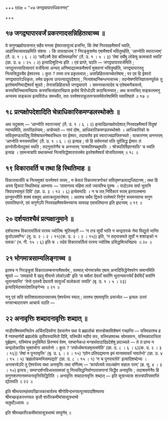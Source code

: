 +++
title = "०७ जगद्व्यापाराधिकरणम्"

+++

## १७ जगद्व्यापारवर्जं प्रकरणादसन्निहितत्वाच्च ॥

ये सगुणब्रह्मोपासनात् सहैव मनसा ईश्वरसायुज्यं व्रजन्ति, किं तेषां निरवग्रहमैश्वर्यं भवति, आहोस्वित्सावग्रहमिति संशयः । किं तावत्प्राप्तम् ? निरङ्कुशमेव एषामैश्वर्यं भवितुमर्हति, ‘आप्नोति स्वाराज्यम्’ (तै. उ. १ । ६ । २) ‘सर्वेऽस्मै देवा बलिमावहन्ति’ (तै. उ. १ । ५ । ३) ‘तेषां सर्वेषु लोकेषु कामचारो भवति’ (छा. उ. ७ । २५ । २) इत्यादिश्रुतिभ्य इति । एवं प्राप्ते, पठति — जगद्व्यापारवर्जमिति ; जगदुत्पत्त्यादिव्यापारं वर्जयित्वा अन्यत् अणिमाद्यात्मकमैश्वर्यं मुक्तानां भवितुमर्हति, जगद्व्यापारस्तु नित्यसिद्धस्यैव ईश्वरस्य । कुतः ? तस्य तत्र प्रकृतत्वात् ; असन्निहितत्वाच्चेतरेषाम् ; पर एव हि ईश्वरो जगद्व्यापारेऽधिकृतः, तमेव प्रकृत्य उत्पत्त्याद्युपदेशात् , नित्यशब्दनिबन्धनत्वाच्च ; तदन्वेषणविजिज्ञासनपूर्वकं तु इतरेषामणिमाद्यैश्वर्यं श्रूयते ; तेनासन्निहितास्ते जगद्व्यापारे । समनस्कत्वादेव च एतेषामनैकमत्ये, कस्यचित्स्थित्यभिप्रायः कस्यचित्संहाराभिप्राय इत्येवं विरोधोऽपि कदाचित्स्यात् ; अथ कस्यचित् सङ्कल्पमनु अन्यस्य सङ्कल्प इत्यविरोधः समर्थ्येत, ततः परमेश्वराकूततन्त्रत्वमेवेतरेषामिति व्यवतिष्ठते ॥ १७ ॥

## १८ प्रत्यक्षोपदेशादिति चेन्नाधिकारिकमण्डलस्थोक्तेः ॥

अथ यदुक्तम् — ‘आप्नोति स्वाराज्यम्’ (तै. उ. १ । ६ । २) इत्यादिप्रत्यक्षोपदेशात् निरवग्रहमैश्वर्यं विदुषां न्याय्यमिति, तत्परिहर्तव्यम् ; अत्रोच्यते — नायं दोषः, आधिकारिकमण्डलस्थोक्तेः । आधिकारिको यः सवितृमण्डलादिषु विशेषायतनेष्ववस्थितः पर ईश्वरः, तदायत्तैव इयं स्वाराज्यप्राप्तिरुच्यते ; यत्कारणम् अनन्तरम् ‘आप्नोति मनसस्पतिम्’ (तै. उ. १ । ६ । २) इत्याह ; यो हि सर्वमनसां पतिः पूर्वसिद्ध ईश्वरः तं प्राप्नोतीत्येतदुक्तं भवति ; तदनुसारेणैव च अनन्तरम् ‘वाक्पतिश्चक्षुष्पतिः । श्रोत्रपतिर्विज्ञानपतिः’ च भवति इत्याह । एवमन्यत्रापि यथासम्भवं नित्यसिद्धेश्वरायत्तमेव इतरेषामैश्वर्यं योजयितव्यम् ॥ १८ ॥

## १९ विकारावर्ति च तथा हि स्थितिमाह ॥

विकारावर्त्यपि च नित्यमुक्तं पारमेश्वरं रूपम् , न केवलं विकारमात्रगोचरं सवितृमण्डलाद्यधिष्ठानम् ; तथा हि अस्य द्विरूपां स्थितिमाह आम्नायः — ‘तावानस्य महिमा ततो ज्यायाँश्च पूरुषः । पादोऽस्य सर्वा भूतानि त्रिपादस्यामृतं दिवि’ (छा. उ. ३ । १२ । ६) इत्येवमादिः । न च तत् निर्विकारं रूपम् इतरालम्बनाः प्राप्नुवन्तीति शक्यं वक्तुम् अतत्क्रतुत्वात्तेषाम् । अतश्च यथैव द्विरूपे परमेश्वरे निर्गुणं रूपमनवाप्य सगुण एवावतिष्ठन्ते, एवं सगुणेऽपि निरवग्रहमैश्वर्यमनवाप्य सावग्रह एवावतिष्ठन्त इति द्रष्टव्यम् ॥ १९ ॥

## २० दर्शयतश्चैवं प्रत्यक्षानुमाने ॥

दर्शयतश्च विकारावर्तित्वं परस्य ज्योतिषः श्रुतिस्मृती — ‘न तत्र सूर्यो भाति न चन्द्रतारकं नेमा विद्युतो भान्ति कुतोऽयमग्निः’ (मु. उ. २ । २ । ११)(क. उ. २ । २ । १५)) इति, ‘न तद्भासयते सूर्यो न शशाङ्को न पावकः’ (भ. गी. १५ । ६) इति च । तदेवं विकारावर्तित्वं परस्य ज्योतिषः प्रसिद्धमित्यभिप्रायः ॥ २० ॥

## २१ भोगमात्रसाम्यलिङ्गाच्च ॥

इतश्च न निरङ्कुशं विकारालम्बनानामैश्वर्यम् , यस्मात् भोगमात्रमेव एषाम् अनादिसिद्धेनेश्वरेण समानमिति श्रूयते — ‘तमाहापो वै खलु मीयन्ते लोकोऽसौ’ इति ‘स यथैतां देवताँ सर्वाणि भूतान्यवन्त्येवँ हैवंविदँ सर्वाणि भूतान्यवन्ति’ ‘तेनो एतस्यै देवतायै सायुज्यँ सलोकतां जयति’ (बृ. उ. १ । ५ । २३) इत्यादिभेदव्यपदेशलिङ्गेभ्यः ॥ २१ ॥

ननु एवं सति सातिशयत्वादन्तवत्त्वम् ऐश्वर्यस्य स्यात् ; ततश्च एषामावृत्तिः प्रसज्येत — इत्यतः उत्तरं भगवान्बादरायण आचार्यः पठति —

## २२ अनावृत्तिः शब्दादनावृत्तिः शब्दात् ॥

नाडीरश्मिसमन्वितेन अर्चिरादिपर्वणा देवयानेन पथा ये ब्रह्मलोकं शास्त्रोक्तविशेषणं गच्छन्ति — यस्मिन्नरश्च ह वै ण्यश्चार्णवौ ब्रह्मलोके तृतीयस्यामितो दिवि, यस्मिन्नैरं मदीयं सरः, यस्मिन्नश्वत्थः सोमसवनः, यस्मिन्नपराजिता पूर्ब्रह्मणः, यस्मिंश्च प्रभुविमितं हिरण्मयं वेश्म, यश्चानेकधा मन्त्रार्थवादादिप्रदेशेषु प्रपञ्च्यते — ते तं प्राप्य न चन्द्रलोकादिव भुक्तभोगा आवर्तन्ते । कुतः ? ‘तयोर्ध्वमायन्नमृतत्वमेति’ (छा. उ. ८ । ६ । ६)(क. उ. २ । ३ । १६)) ‘तेषां न पुनरावृत्तिः’ (बृ. उ. ६ । २ । १५) ‘एतेन प्रतिपद्यमाना इमं मानवमावर्तं नावर्तन्ते’ (छा. उ. ४ । १५ । ५) ‘ब्रह्मलोकमभिसम्पद्यते’ (छा. उ. ८ । १५ । १) ‘न च पुनरावर्तते’ इत्यादिशब्देभ्यः । अन्तवत्त्वेऽपि तु ऐश्वर्यस्य यथा अनावृत्तिः तथा वर्णितम् — ‘कार्यात्यये तदध्यक्षेण सहातः परम्’ (ब्र. सू. ४ । ३ । १०) इत्यत्र ; सम्यग्दर्शनविध्वस्ततमसां तु नित्यसिद्धनिर्वाणपरायणानां सिद्धैव अनावृत्तिः ; तदाश्रयणेनैव हि सगुणशरणानामप्यनावृत्तिसिद्धिरिति । अनावृत्तिः शब्दादनावृत्तिः शब्दात् — इति सूत्राभ्यासः शास्त्रपरिसमाप्तिं द्योतयति ॥ २२ ॥

इति श्रीमत्परमहंसपरिव्राजकाचार्यस्य श्रीगोविन्दभगवत्पूज्यपादशिष्यस्य  
श्रीमच्छङ्करभगवतः कृतौ शारीरकमीमांसासूत्रभाष्ये  
चतुर्थोऽध्यायः ॥

इति श्रीमच्छारीरकमीमांसासूत्रभाष्यं सम्पूर्णम् ॥